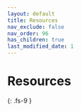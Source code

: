 ```yaml
---
layout: default
title: Resources
nav_exclude: false
nav_order: 96
has_children: true
last_modified_date: 1
---
```


# Resources
{: .fs-9 }

